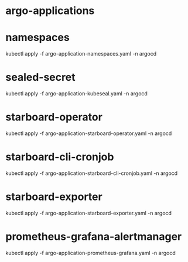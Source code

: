 # argo-applications
# namespaces
kubectl apply -f argo-application-namespaces.yaml -n argocd
# sealed-secret
kubectl apply -f argo-application-kubeseal.yaml -n argocd
# starboard-operator
kubectl apply -f argo-application-starboard-operator.yaml -n argocd
# starboard-cli-cronjob
kubectl apply -f argo-application-starboard-cli-cronjob.yaml -n argocd
# starboard-exporter
kubectl apply -f argo-application-starboard-exporter.yaml -n argocd
# prometheus-grafana-alertmanager
kubectl apply -f argo-application-prometheus-grafana.yaml -n argocd